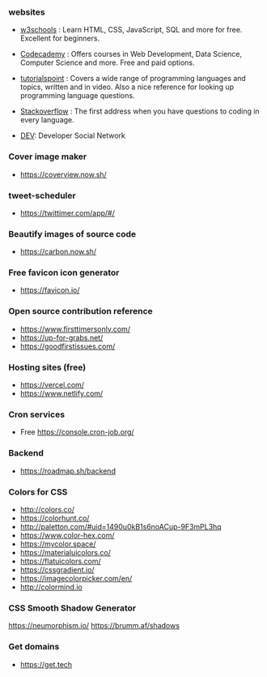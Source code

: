 ### websites

- [w3schools](www.w3schools.com) : Learn HTML, CSS, JavaScript, SQL and more for free. Excellent for beginners.

- [Codecademy](www.codecademy.com) : Offers courses in Web Development, Data Science, Computer Science and more. Free and paid options.

- [tutorialspoint](www.tutorialspoint.com) : Covers a wide range of programming languages and topics, written and in video. Also a nice reference for looking up programming language questions.
- [Stackoverflow](https://stackoverflow.com/) : The first address when you have questions to coding in every language.
- [DEV](https://dev.to/): Developer Social Network


### Cover image maker

- https://coverview.now.sh/

### tweet-scheduler 

- https://twittimer.com/app/#/

### Beautify images of source code

- https://carbon.now.sh/

### Free favicon icon generator 

- https://favicon.io/

### Open source contribution reference

- https://www.firsttimersonly.com/
- https://up-for-grabs.net/
- https://goodfirstissues.com/


### Hosting sites (free)

- https://vercel.com/
- https://www.netlify.com/

### Cron services

-  Free https://console.cron-job.org/

### Backend 

- https://roadmap.sh/backend

### Colors for CSS
- http://colors.co/
- https://colorhunt.co/
- http://paletton.com/#uid=1490u0kB1s6noACup-9F3mPL3hq
- https://www.color-hex.com/
- https://mycolor.space/
- https://materialuicolors.co/
- https://flatuicolors.com/
- https://cssgradient.io/
- https://imagecolorpicker.com/en/
- http://colormind.io

### CSS Smooth Shadow Generator

https://neumorphism.io/
https://brumm.af/shadows

### Get domains

- https://get.tech